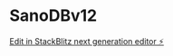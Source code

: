 # SanoDBv12

[Edit in StackBlitz next generation editor ⚡️](https://stackblitz.com/~/github.com/scoshields/SanoDBv12)